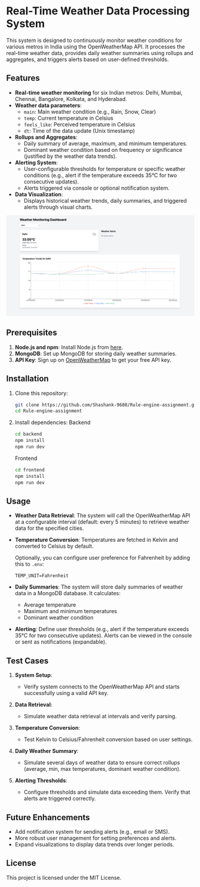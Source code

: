 # Real-Time Weather Data Processing System

This system is designed to continuously monitor weather conditions for various metros in India using the OpenWeatherMap API. It processes the real-time weather data, provides daily weather summaries using rollups and aggregates, and triggers alerts based on user-defined thresholds.

## Features

- **Real-time weather monitoring** for six Indian metros: Delhi, Mumbai, Chennai, Bangalore, Kolkata, and Hyderabad.
- **Weather data parameters**:
  - `main`: Main weather condition (e.g., Rain, Snow, Clear)
  - `temp`: Current temperature in Celsius
  - `feels_like`: Perceived temperature in Celsius
  - `dt`: Time of the data update (Unix timestamp)
- **Rollups and Aggregates**:
  - Daily summary of average, maximum, and minimum temperatures.
  - Dominant weather condition based on frequency or significance (justified by the weather data trends).
- **Alerting System**:
  - User-configurable thresholds for temperature or specific weather conditions (e.g., alert if the temperature exceeds 35°C for two consecutive updates).
  - Alerts triggered via console or optional notification system.
- **Data Visualization**:
  - Displays historical weather trends, daily summaries, and triggered alerts through visual charts.

![Weather Summary](image/image.png) 

## Prerequisites

1. **Node.js and npm**: Install Node.js from [here](https://nodejs.org/).
2. **MongoDB**: Set up MongoDB for storing daily weather summaries.
3. **API Key**: Sign up on [OpenWeatherMap](https://openweathermap.org/) to get your free API key.

## Installation

1. Clone this repository:

   ```bash
   git clone https://github.com/Shashank-9680/Rule-engine-assignment.git
   cd Rule-engine-assignment
   ```

2. Install dependencies:
   Backend
   ```bash
   cd backend
   npm install
   npm run dev
   ```
   Frontend
    ```bash
   cd frontend
   npm install
   npm run dev
   ```

## Usage

- **Weather Data Retrieval**: The system will call the OpenWeatherMap API at a configurable interval (default: every 5 minutes) to retrieve weather data for the specified cities.
- **Temperature Conversion**: Temperatures are fetched in Kelvin and converted to Celsius by default.

  Optionally, you can configure user preference for Fahrenheit by adding this to `.env`:

  ```
  TEMP_UNIT=Fahrenheit
  ```

- **Daily Summaries**: The system will store daily summaries of weather data in a MongoDB database. It calculates:
  - Average temperature
  - Maximum and minimum temperatures
  - Dominant weather condition
- **Alerting**: Define user thresholds (e.g., alert if the temperature exceeds 35°C for two consecutive updates). Alerts can be viewed in the console or sent as notifications (expandable).

## Test Cases

1. **System Setup**:

   - Verify system connects to the OpenWeatherMap API and starts successfully using a valid API key.

2. **Data Retrieval**:

   - Simulate weather data retrieval at intervals and verify parsing.

3. **Temperature Conversion**:

   - Test Kelvin to Celsius/Fahrenheit conversion based on user settings.

4. **Daily Weather Summary**:

   - Simulate several days of weather data to ensure correct rollups (average, min, max temperatures, dominant weather condition).

5. **Alerting Thresholds**:
   - Configure thresholds and simulate data exceeding them. Verify that alerts are triggered correctly.

## Future Enhancements

- Add notification system for sending alerts (e.g., email or SMS).
- More robust user management for setting preferences and alerts.
- Expand visualizations to display data trends over longer periods.

## License

This project is licensed under the MIT License.
